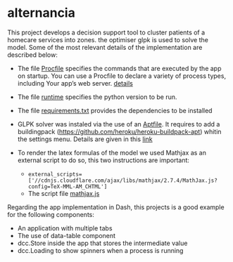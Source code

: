 # alternancia

This project develops a decision support tool to cluster patients of a homecare services into zones. the optimiser glpk is used to solve the model. Some of the most relevant details of the implementation are described below:

* The file [Procfile](https://raw.githubusercontent.com/endorgobio/optimiserApp/master/Procfile) specifies the commands that are executed by the app on startup. You can use a Procfile to declare a variety of process types, including Your app’s web server. [details](https://devcenter.heroku.com/articles/procfile)

* The file [runtime](https://raw.githubusercontent.com/endorgobio/optimiserApp/master/runtime.txt) specifies the python version to be run.

* The file [requirements.txt](https://raw.githubusercontent.com/endorgobio/optimiserApp/master/requirements.txt) provides the dependencies to be installed

* GLPK solver was instaled via the use of an [Aptfile](https://raw.githubusercontent.com/endorgobio/optimiserApp/master/Aptfile). It requires to add a buildingpack (https://github.com/heroku/heroku-buildpack-apt)  whitin the settings menu. 
Details are given in this [link](https://devcenter.heroku.com/articles/buildpacks)

* To render the latex formulas of the model we used Mathjax as an external script to do so, this two instructions are important:
  * `external_scripts=['//cdnjs.cloudflare.com/ajax/libs/mathjax/2.7.4/MathJax.js?config=TeX-MML-AM_CHTML']`
  * The script file [mathjax.js](https://raw.githubusercontent.com/endorgobio/alternancia/master/assets/mathjax.js)

Regarding the app implementation in Dash, this projects is a good example for the following components:
* An application with multiple tabs
* The use of data-table component
* dcc.Store inside the app that stores the intermediate value
* dcc.Loading to show spinners when a process is running

